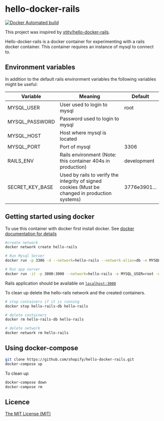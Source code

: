 # hello-docker-rails
[![Docker Automated build](https://img.shields.io/docker/automated/shopify/hello-docker-rails.svg)](https://hub.docker.com/r/shopify/hello-docker-rails/)

This project was inspired by [xtity/hello-docker-rails](https://github.com/xtity/hello-docker-rails).

Hello-docker-rails is a docker container for experimenting with a rails docker container. This container requires an instance of mysql to connect to.

## Environment variables
In addition to the default rails environment variables the following variables might be useful:

| Variable        | Meaning                                                 | Default                                                                                                                          |
|-----------------|---------------------------------------------------------|----------------------------------------------------------------------------------------------------------------------------------|
| MYSQL_USER      | User used to login to mysql                             | root                                                                                                                             |
| MYSQL_PASSWORD  | Password used to login to mysql                         |                                                                                                                                  |
| MYSQL_HOST      | Host where mysql is located                             |                                                                                                                                  |
| MYSQL_PORT      | Port of mysql                                           | 3306                                                                                                                             |
| RAILS_ENV       | Rails environment (Note: this container 404s in production) | development                                                                                           |
| SECRET_KEY_BASE | Used by rails to verify the integrity of signed cookies (Must be changed in production systems) | 3776e3901... |

## Getting started using docker

To use this container with docker first install docker. See [docker documentation for details](https://docs.docker.com/engine/installation/#platform-support-matrix)

``` bash
#create network
docker network create hello-rails

# Run Mysql Server
docker run -p 3306 -d --network=hello-rails --network-alias=db -e MYSQL_ROOT_PASSWORD=password --name hello-rails-db mysql

# Run app server
docker run -it -p 3000:3000 --network=hello-rails -e MYSQL_USER=root -e MYSQL_PASSWORD=password -e MYSQL_HOST=db --name hello-rails shopify/hello-docker-rails:latest
```

Rails application should be available on [`localhost:3000`](http://localhost:3000)

To clean up delete the hello-rails network and the created containers.

``` bash
# stop containers if it is running
docker stop hello-rails-db hello-rails

# delete containers
docker rm hello-rails-db hello-rails

# delete network
docker network rm hello-rails
```

## Using docker-compose
``` bash
git clone https://github.com/shopify/hello-docker-rails.git
docker-compose up
```

To clean up
```bash
docker-compose down
docker-compose rm
```
## Licence

[The MIT License (MIT)](https://github.com/shopify/hello-docker-rails/blob/master/LICENSE)
